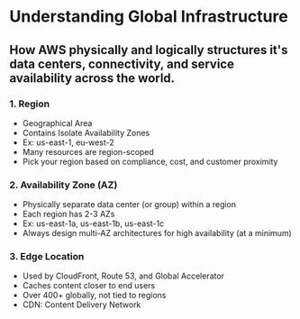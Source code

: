 # Understanding Global Infrastructure

## How AWS physically and logically structures it's data centers, connectivity, and service availability across the world. 

### 1. Region
- Geographical Area
- Contains Isolate Availability Zones
- Ex: us-east-1, eu-west-2
- Many resources are region-scoped
- Pick your region based on compliance, cost, and customer proximity

### 2. Availability Zone (AZ)
- Physically separate data center (or group) within a region
- Each region has 2-3 AZs
- Ex: us-east-1a, us-east-1b, us-east-1c
- Always design multi-AZ architectures for high availability (at a minimum)

### 3. Edge Location
- Used by CloudFront, Route 53, and Global Accelerator
- Caches content closer to end users
- Over 400+ globally, not tied to regions
- CDN: Content Delivery Network